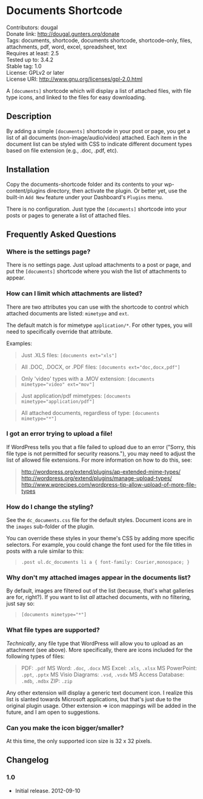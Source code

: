 # Documents Shortcode
Contributors: dougal  
Donate link: http://dougal.gunters.org/donate  
Tags: documents, shortcode, documents shortcode, shortcode-only, files, attachments, pdf, word, excel, spreadsheet, text  
Requires at least: 2.5  
Tested up to: 3.4.2  
Stable tag: 1.0  
License: GPLv2 or later  
License URI: http://www.gnu.org/licenses/gpl-2.0.html  

A `[documents]` shortcode which will display a list of attached files, with file type icons, and linked to the files for easy downloading.

## Description

By adding a simple `[documents]` shortcode in your post or page, you get a
list of all documents (non-image/audio/video) attached. Each item in the
document list can be styled with CSS to indicate different document types
based on file extension (e.g., .doc, .pdf, etc).

## Installation

Copy the documents-shortcode folder and its contents to your wp-content/plugins
directory, then activate the plugin. Or better yet, use the built-in `Add New`
feature under your Dashboard's `Plugins` menu.

There is no configuration. Just type the `[documents]` shortcode into your 
posts or pages to generate a list of attached files.

## Frequently Asked Questions

### Where is the settings page?

There is no settings page. Just upload attachments to a post or page, and put 
the `[documents]` shortcode where you wish the list of attachments to appear.

### How can I limit which attachments are listed?

There are two attributes you can use with the shortcode to control which
attached documents are listed: `mimetype` and `ext`.

The default match is for mimetype `application/*`. For other types, you will 
need to specifically override that attribute.

Examples:

> Just .XLS files:
>   `[documents ext="xls"]`

> All .DOC, .DOCX, or .PDF files:
>   `[documents ext="doc,docx,pdf"]`

> Only 'video' types with a .MOV extension:
>   `[documents mimetype="video" ext="mov"]`

> Just application/pdf mimetypes:
>   `[documents mimetype="application/pdf"]`

> All attached documents, regardless of type:
>   `[documents mimetype="*"]`

### I got an error trying to upload a file!

If WordPress tells you that a file failed to upload due to an error ("Sorry, 
this file type is not permitted for security reasons."), you may need to 
adjust the list of allowed file extensions. For more information on how to do 
this, see: 

> http://wordpress.org/extend/plugins/ap-extended-mime-types/
> http://wordpress.org/extend/plugins/manage-upload-types/
> http://www.wprecipes.com/wordpress-tip-allow-upload-of-more-file-types

### How do I change the styling?

See the `dc_documents.css` file for the default styles. Document icons are in 
the `images` sub-folder of the plugin.

You can override these styles in your theme's CSS by adding more specific 
selectors. For example, you could change the font used for the file titles in 
posts with a rule similar to this:

> `.post ul.dc_documents li a { font-family: Courier,monospace; }`

### Why don't my attached images appear in the documents list?

By default, images are filtered out of the list (because, that's what 
galleries are for, right?). If you want to list *all* attached documents, 
with no filtering, just say so:

> `[documents mimetype="*"]`

### What file types are supported?

*Technically*, any file type that WordPress will allow you to upload as an 
attachment (see above). More specifically, there are icons included for the 
following types of files:

> PDF: `.pdf`
> MS Word: `.doc`, `.docx`
> MS Excel: `.xls`, `.xlsx`
> MS PowerPoint: `.ppt`, `.pptx`
> MS Visio Diagrams: `.vsd`, `.vsdx`
> MS Access Database: `.mdb`, `.mdbx`
> ZIP: `.zip`

Any other extension will display a generic text document icon. I realize this 
list is slanted towards Microsoft applications, but that's just due to the 
original plugin usage. Other extension => icon mappings will be added in the 
future, and I am open to suggestions.

### Can you make the icon bigger/smaller?

At this time, the only supported icon size is 32 x 32 pixels. 

## Changelog
### 1.0
* Initial release. 2012-09-10

